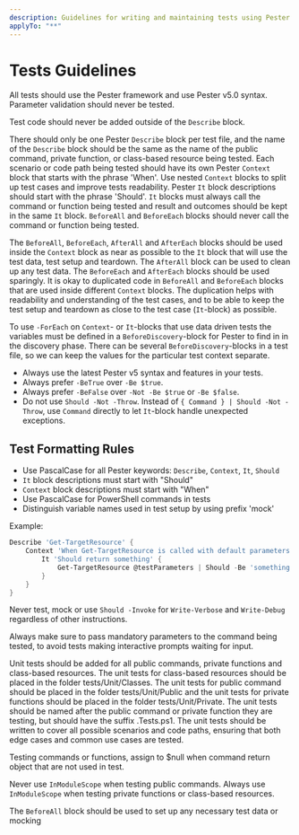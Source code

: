 ```yaml
---
description: Guidelines for writing and maintaining tests using Pester.
applyTo: "**"
---
```


# Tests Guidelines

All tests should use the Pester framework and use Pester v5.0 syntax.
Parameter validation should never be tested.

Test code should never be added outside of the `Describe` block.

There should only be one Pester `Describe` block per test file, and the name of
the `Describe` block should be the same as the name of the public command,
private function, or class-based resource being tested. Each scenario or
code path being tested should have its own Pester `Context` block that starts
with the phrase 'When'. Use nested `Context` blocks to split up test cases
and improve tests readability. Pester `It` block descriptions should start
with the phrase 'Should'. `It` blocks must always call the command or function
being tested and result and outcomes should be kept in the same `It` block.
`BeforeAll` and `BeforeEach` blocks should never call the command or function
being tested.

The `BeforeAll`, `BeforeEach`, `AfterAll` and `AfterEach` blocks should be
used inside the `Context` block as near as possible to the `It` block that
will use the test data, test setup and teardown. The `AfterAll` block can
be used to clean up any test data. The `BeforeEach` and `AfterEach`
blocks should be used sparingly. It is okay to duplicated code in `BeforeAll`
and `BeforeEach` blocks that are used inside different `Context` blocks.
The duplication helps with readability and understanding of the test cases,
and to be able to keep the test setup and teardown as close to the test
case (`It`-block) as possible.

To use `-ForEach` on `Context`- or `It`-blocks that use data driven tests the
variables must be defined in a `BeforeDiscovery`-block for Pester to find in in the discovery phase.
There can be several `BeforeDiscovery`-blocks in a test file, so we can keep the
values for the particular test context separate.

- Always use the latest Pester v5 syntax and features in your tests.
- Always prefer `-BeTrue` over `-Be $true`.
- Always prefer `-BeFalse` over `-Not -Be $true` or `-Be $false`.
- Do not use `Should -Not -Throw`. Instead of `{ Command } | Should -Not -Throw`, use `Command` directly to let `It`-block handle unexpected exceptions.

## Test Formatting Rules

- Use PascalCase for all Pester keywords: `Describe`, `Context`, `It`, `Should`
- `It` block descriptions must start with "Should"
- `Context` block descriptions must start with "When"
- Use PascalCase for PowerShell commands in tests
- Distinguish variable names used in test setup by using prefix 'mock'

Example:
```powershell
Describe 'Get-TargetResource' {
    Context 'When Get-TargetResource is called with default parameters' {
        It 'Should return something' {
            Get-TargetResource @testParameters | Should -Be 'something'
        }
    }
}
```

Never test, mock or use `Should -Invoke` for `Write-Verbose` and `Write-Debug`
regardless of other instructions.

Always make sure to pass mandatory parameters to the command being tested,
to avoid tests making interactive prompts waiting for input.

Unit tests should be added for all public commands, private functions and
class-based resources. The unit tests for class-based resources should be
placed in the folder tests/Unit/Classes. The unit tests for public command
should be placed in the folder tests/Unit/Public and the unit tests for
private functions should be placed in the folder tests/Unit/Private. The
unit tests should be named after the public command or private function
they are testing, but should have the suffix .Tests.ps1. The unit tests
should be written to cover all possible scenarios and code paths, ensuring
that both edge cases and common use cases are tested.

Testing commands or functions, assign to $null when command return object that are not used in test.

Never use `InModuleScope` when testing public commands.
Always use `InModuleScope` when testing private functions or class-based resources.

The `BeforeAll` block should be used to set up any necessary test data or mocking
